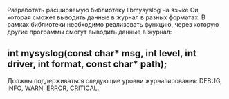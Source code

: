 Разработать расширяемую библиотеку libmysyslog на языке Си, которая сможет выводить данные в журнал в разных форматах. В рамках библиотеки необходимо реализовать функцию, через которую другие программы смогут выводить данные в журнал: 

## int mysyslog(const char* msg, int level, int driver, int format, const char* path);

Должны поддерживаться следующие уровни журналирования: DEBUG, INFO, WARN, ERROR, CRITICAL.
